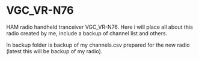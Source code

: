 # VGC_VR-N76
HAM radio handheld tranceiver VGC_VR-N76. Here i will place all about this radio created by me, include a backup of channel list and others.

In backup folder is backup of my channels.csv prepared for the new radio (latest this will be backup of my radio).
